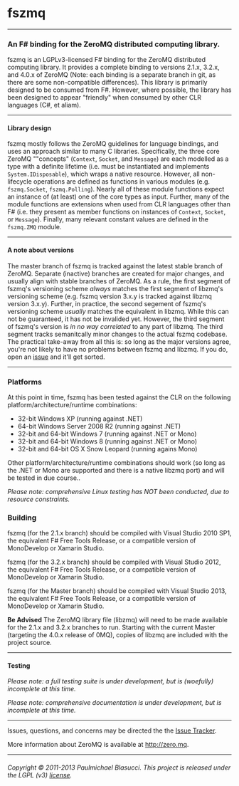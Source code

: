 <!---
This file is part of fszmq.

fszmq is free software: you can redistribute it and/or modify
it under the terms of the GNU Lesser General Public License as published 
by the Free Software Foundation, either version 3 of the License, or
(at your option) any later version.

fszmq is distributed in the hope that it will be useful,
but WITHOUT ANY WARRANTY; without even the implied warranty of
MERCHANTABILITY or FITNESS FOR A PARTICULAR PURPOSE. See the
GNU Lesser General Public License for more details.

You should have received a copy of the GNU Lesser General Public License
along with fszmq. If not, see <http://www.gnu.org/licenses/>.

Copyright (c) 2011-2013 Paulmichael Blasucci
-->
fszmq
=======================

---------------------------------------------------------------------------

### An F# binding for the ZeroMQ distributed computing library.

fszmq is an LGPLv3-licensed F# binding for the ZeroMQ  distributed computing library. 
It provides a complete binding to versions 2.1.x, 3.2.x, and 4.0.x of ZeroMQ 
(Note: each binding is a separate branch in git, as there are some non-compatible differences). 
This library is primarily designed to be consumed from F#. However, where possible, the library has been designed 
to appear "friendly" when consumed by other CLR languages (C#, et aliam).

---------------------------------------------------------------------------

#### Library design

fszmq mostly follows the ZeroMQ guidelines for language bindings, and uses an approach similar to many C libraries.
Specifically, the three core ZeroMQ ""concepts" (`Context`, `Socket`, and `Message`) are each modelled as a type 
with a definite lifetime (i.e. must be instantiated and implements `System.IDisposable`), which wraps a native resource.
However, all non-lifecycle operations are defined as functions in various modules (e.g. `fszmq.Socket`, `fszmq.Polling`).
Nearly all of these module functions expect an instance of (at least) one of the core types as input. 
Further, many of the module functions are extensions when used from CLR languages other than F# 
(i.e. they present as member functions on instances of `Context`, `Socket`, or `Message`). 
Finally, many relevant constant values are defined in the `fszmq.ZMQ` module.

---------------------------------------------------------------------------

#### A note about versions

The master branch of fszmq is tracked against the latest stable branch of ZeroMQ.
Separate (inactive) branches are created for major changes, and usually align with stable branches of ZeroMQ.
As a rule, the first segment of fszmq's versioning scheme _always_ matches the first segment of libzmq's versioning scheme
(e.g. fszmq version 3.x.y is tracked against libzmq version 3.x.y). Further, in practice, the second segement of fszmq's
versioning scheme _usually_ matches the equivalent in libzmq. While this can not be guaranteed, it has not be invalided yet.
However, the third segment of fszmq's version is _in no way correlated_ to any part of libzmq. The third segment tracks 
semanitcally minor changes to the actual fszmq codebase. The practical take-away from all this is: 
so long as the major versions agree, you're not likely to have no problems between fszmq and libzmq. If you do, 
open an [issue](http://github.com/pblasucci/fszmq/issues) and it'll get sorted.

---------------------------------------------------------------------------

### Platforms

At this point in time, fszmq has been tested against the CLR on the following platform/architecture/runtime combinations:
* 32-bit Windows XP (running against .NET)
* 64-bit Windows Server 2008 R2 (running against .NET)
* 32-bit and 64-bit Windows 7 (running against .NET or Mono)
* 32-bit and 64-bit Windows 8 (running against .NET or Mono)
* 32-bit and 64-bit OS X Snow Leopard (running agains Mono)

Other platform/architecture/runtime combinations should work (so long as the .NET or Mono are supported and 
there is a native libzmq port) and will be tested in due course..

_Please note: comprehensive Linux testing has NOT been conducted, due to resource constraints._

### Building

fszmq (for the 2.1.x branch) should be compiled with Visual Studio 2010 SP1, 
the equivalent F# Free Tools Release, or a compatible version of MonoDevelop or Xamarin Studio.

fszmq (for the 3.2.x branch) should be compiled with Visual Studio 2012, 
the equivalent F# Free Tools Release, or a compatible version of MonoDevelop or Xamarin Studio.

fszmq (for the Master branch) should be compiled with Visual Studio 2013, 
the equivalent F# Free Tools Release, or a compatible version of MonoDevelop or Xamarin Studio.

**Be Advised** 
The ZeroMQ library file (libzmq) will need to be made available for the 2.1.x and 3.2.x branches to run. 
Starting with the current Master (targeting the 4.0.x release of 0MQ), copies of libzmq are included with the project source.

---------------------------------------------------------------------------

#### Testing

_Please note: a full testing suite is under development, but is (woefully) incomplete at this time._

_Please note: comprehensive documentation is under development, but is incomplete at this time._

---------------------------------------------------------------------------

Issues, questions, and concerns may be directed the the [Issue Tracker](http://github.com/pblasucci/fszmq/issues).

More information about ZeroMQ is available at http://zero.mq.

---------------------------------------------------------------------------

###### Copyright &#169; 2011-2013 Paulmichael Blasucci. This project is released under the LGPL (v3) [license](COPYING.lesser).
